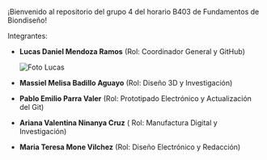 ¡Bienvenido al repositorio del grupo 4 del horario B403 de Fundamentos de Biondiseño!

Integrantes:
- **Lucas Daniel Mendoza Ramos** (Rol: Coordinador General y GitHub)
  
  ![Foto Lucas](https://github.com/user-attachments/assets/3858cbc8-59a8-4803-afc2-dee0462afcb7)

- **Massiel Melisa Badillo Aguayo** (Rol: Diseño 3D y Investigación)
- **Pablo Emilio Parra Valer** (Rol: Prototipado Electrónico y Actualización del Git)
- **Ariana Valentina Ninanya Cruz** ( Rol: Manufactura Digital y Investigación)
- **Maria Teresa Mone Vilchez** (Rol: Diseño Electrónico y Redacción)
